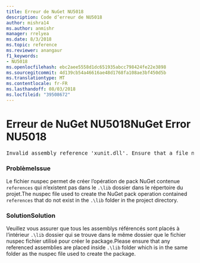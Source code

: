 ```yaml
---
title: Erreur de NuGet NU5018
description: Code d’erreur de NU5018
author: mishra14
ms.author: anmishr
manager: rrelyea
ms.date: 8/3/2018
ms.topic: reference
ms.reviewer: anangaur
f1_keywords:
- NU5018
ms.openlocfilehash: ebc2aee5558d1dc651935abcc798424fe22e3898
ms.sourcegitcommit: 4d139cb54a46616ae48d1768fa108ae3bf450d5b
ms.translationtype: MT
ms.contentlocale: fr-FR
ms.lasthandoff: 08/03/2018
ms.locfileid: "39508672"
---
```

# <a name="nuget-error-nu5018"></a><span data-ttu-id="69af3-103">Erreur de NuGet NU5018</span><span class="sxs-lookup"><span data-stu-id="69af3-103">NuGet Error NU5018</span></span>
<pre>Invalid assembly reference 'xunit.dll'. Ensure that a file named 'xunit.dll' exists in the lib directory.</pre>

### <a name="issue"></a><span data-ttu-id="69af3-104">Problème</span><span class="sxs-lookup"><span data-stu-id="69af3-104">Issue</span></span>

<span data-ttu-id="69af3-105">Le fichier nuspec permet de créer l’opération de pack NuGet contenue `references` qui n’existent pas dans le `.\lib` dossier dans le répertoire du projet.</span><span class="sxs-lookup"><span data-stu-id="69af3-105">The nuspec file used to create the NuGet pack operation contained `references` that do not exist in the `.\lib` folder in the project directory.</span></span>


### <a name="solution"></a><span data-ttu-id="69af3-106">Solution</span><span class="sxs-lookup"><span data-stu-id="69af3-106">Solution</span></span>

<span data-ttu-id="69af3-107">Veuillez vous assurer que tous les assemblys référencés sont placés à l’intérieur `.\lib` dossier qui se trouve dans le même dossier que le fichier nuspec fichier utilisé pour créer le package.</span><span class="sxs-lookup"><span data-stu-id="69af3-107">Please ensure that any referenced assemblies are placed inside `.\lib` folder which is in the same folder as the nuspec file used to create the package.</span></span>

